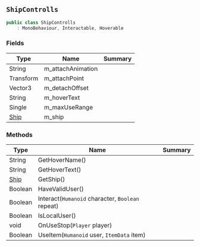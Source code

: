 ## `ShipControlls`

```csharp
public class ShipControlls
    : MonoBehaviour, Interactable, Hoverable

```

### Fields

| Type | Name | Summary | 
| --- | --- | --- | 
| String | m_attachAnimation |  | 
| Transform | m_attachPoint |  | 
| Vector3 | m_detachOffset |  | 
| String | m_hoverText |  | 
| Single | m_maxUseRange |  | 
| [Ship](./Ship.md) | m_ship |  | 


### Methods

| Type | Name | Summary | 
| --- | --- | --- | 
| String | GetHoverName() |  | 
| String | GetHoverText() |  | 
| [Ship](./Ship.md) | GetShip() |  | 
| Boolean | HaveValidUser() |  | 
| Boolean | Interact(`Humanoid` character, `Boolean` repeat) |  | 
| Boolean | IsLocalUser() |  | 
| void | OnUseStop(`Player` player) |  | 
| Boolean | UseItem(`Humanoid` user, `ItemData` item) |  | 


